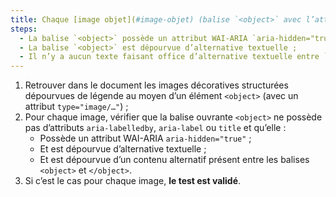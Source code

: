```yaml
---
title: Chaque [image objet](#image-objet) (balise `<object>` avec l’attribut `type="image/…"`) [de décoration](#image-de-decoration), sans [légende](#legende-d-image), vérifie-t-elle ces conditions ?
steps:
  - La balise `<object>` possède un attribut WAI-ARIA `aria-hidden="true"` ;
  - La balise `<object>` est dépourvue d’alternative textuelle ;
  - Il n’y a aucun texte faisant office d’alternative textuelle entre `<object>` et `</object>`.
---
```


1. Retrouver dans le document les images décoratives structurées dépourvues de légende au moyen d’un élément `<object>` (avec un attribut `type="image/…"`) ;
2. Pour chaque image, vérifier que la balise ouvrante `<object>` ne possède pas d’attributs `aria-labelledby`, `aria-label` ou `title` et qu’elle :
   - Possède un attribut WAI-ARIA `aria-hidden="true"` ;
   - Et est dépourvue d’alternative textuelle ;
   - Et est dépourvue d’un contenu alternatif présent entre les balises `<object>` et `</object>`.
3. Si c’est le cas pour chaque image, **le test est validé**.
